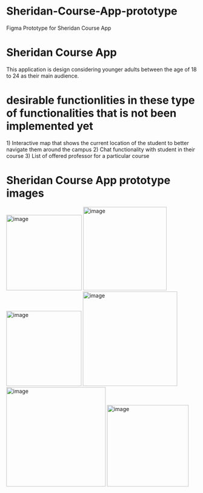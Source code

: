 # Sheridan-Course-App-prototype
Figma Prototype for Sheridan Course App

<h1> Sheridan Course App </h1>
This application is design considering younger adults between the age of 18 to 24 as their main audience.
  
<h1> desirable functionlities in these type of functionalities that is not been implemented yet </h1>
1) Interactive map that shows the current location of the student to better navigate them around the campus 
2) Chat functionality with student in their course
3) List of offered professor for a particular course 


<h1> Sheridan Course App prototype images </h1>

<img width="199" alt="image" src="https://user-images.githubusercontent.com/82590756/220012426-89987ea5-32e4-4e59-99f3-058f5f045d1c.png">

<img width="220" alt="image" src="https://user-images.githubusercontent.com/82590756/220012457-c074513d-68e1-43a5-aec3-1026c28dc49d.png">

<img width="198" alt="image" src="https://user-images.githubusercontent.com/82590756/220012469-fa53a898-389f-4a5c-896a-69332b7d5fd5.png">

<img width="249" alt="image" src="https://user-images.githubusercontent.com/82590756/220012479-7cb8e5ac-d0d1-4e02-9c0c-f3e55ae54534.png">

<img width="262" alt="image" src="https://user-images.githubusercontent.com/82590756/220012491-061e7fec-9338-43f1-83ac-1e2bee7b54b9.png">

<img width="215" alt="image" src="https://user-images.githubusercontent.com/82590756/220012504-e2d1e806-05bb-4f58-a65d-b7d5db042ad2.png">

